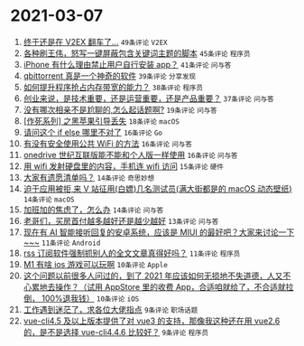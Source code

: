 # 2021-03-07

1. [终于还是在 V2EX 翻车了...](https://www.v2ex.com/t/759231) `49条评论` `V2EX`
1. [各种刷王伟，怒写一键屏蔽包含关键词主题的脚本](https://www.v2ex.com/t/759214) `45条评论` `程序员`
1. [iPhone 有什么理由禁止用户自行安装 app？](https://www.v2ex.com/t/759265) `41条评论` `问与答`
1. [qbittorrent 真是一个神奇的软件](https://www.v2ex.com/t/759201) `39条评论` `分享发现`
1. [如何提升程序抢占内存带宽的能力？](https://www.v2ex.com/t/759249) `38条评论` `程序员`
1. [创业来说，是技术重要，还是运营重要，还是产品重要？](https://www.v2ex.com/t/759203) `37条评论` `问与答`
1. [没有哪次相亲不是尬聊的,怎么起话题啊?](https://www.v2ex.com/t/759224) `19条评论` `问与答`
1. [[作死系列] 之黑苹果引导丢失](https://www.v2ex.com/t/759305) `18条评论` `macOS`
1. [请问这个 if else 哪里不对了](https://www.v2ex.com/t/759301) `16条评论` `Go`
1. [有没有安全使用公共 WiFi 的方法](https://www.v2ex.com/t/759222) `16条评论` `问与答`
1. [onedrive 世纪互联版能不能和个人版一样使用](https://www.v2ex.com/t/759199) `16条评论` `问与答`
1. [用 wifi 发射硬盘里的内容，手机连 wifi 访问](https://www.v2ex.com/t/759313) `15条评论` `硬件`
1. [大家有遗愿清单吗？](https://www.v2ex.com/t/759296) `14条评论` `奇思妙想`
1. [迫于应用被拒,来 V 站征用(白嫖)几名测试员(满大街都是的 macOS 动态壁纸)](https://www.v2ex.com/t/759245) `14条评论` `macOS`
1. [加班加的焦虑了，怎么办](https://www.v2ex.com/t/759206) `14条评论` `问与答`
1. [老哥们，买房首付越多越好还是越少越好](https://www.v2ex.com/t/759306) `13条评论` `问与答`
1. [现在有 AI 智能接听回复的安卓系统，应该是 MIUI 的最好吧？大家来讨论一下~~~](https://www.v2ex.com/t/759287) `11条评论` `Android`
1. [rss 订阅软件强制抓别人的全文文章真得好吗？](https://www.v2ex.com/t/759241) `11条评论` `程序员`
1. [M1 有啥 ios 游戏可以玩啊](https://www.v2ex.com/t/759273) `10条评论` `Apple`
1. [这个问题以前很多人问过的，到了 2021 年应该如何无损地不失道德，人又不心累地去操作？（试用 AppStore 里的收费 App，合适咱就给了，不合适就拉倒， 100%退我钱）](https://www.v2ex.com/t/759247) `10条评论` `iOS`
1. [工作遇到迷茫了，求各位大佬指点](https://www.v2ex.com/t/759292) `9条评论` `职场话题`
1. [vue-cli4.5 及以上版本提供了对 vue3 的支持，那像我这种还在用 vue2.6 的，是不是选择 vue-cli4.4.6 比较好？](https://www.v2ex.com/t/759288) `9条评论` `程序员`
